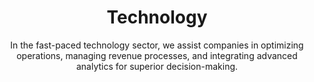 ---
layout: industry
order: 4
title: Technology
subtitle: "In the fast-paced technology sector, we assist companies in optimizing operations, managing revenue processes, and integrating advanced analytics for superior decision-making."
intro: "SLKone catalyzes growth and innovation in the technology industry. We collaborate with tech companies to refine operations, optimize revenue streams, revitalize finance functions, and embed analytics into core processes, ensuring our clients stay ahead in a competitive landscape."
blurb-intro: "Enhance your initiatives with SLKone's expert consulting services tailored for the tech landscape."
landscape-title: "The Technology Landscape"
landscape-intro: "The technology sector is characterized by:"
landscape:
  - "Rapid innovation cycles and shortened product lifespans"
  - "Escalating competition from both incumbents and disruptive startups"
  - "Shifting business models towards subscription and service-based offerings"
  - "Increasing regulatory scrutiny and data privacy concerns"
  - "Talent acquisition and retention challenges in a competitive market"
landscape-conclusion: "These dynamics require agility and strategic foresight to navigate successfully."
approach-title: "Our Approach"
approach-intro: "SLKone adopts a holistic view of technology companies, addressing challenges across product development, go-to-market strategies, and operational efficiency. Our methodology integrates:"
approach:
  - point: "Agile Transformation"
    description: "Fostering nimble product development and organizational structures"
    icon: "fa-solid fa-chart-line"
  - point: "Data-Driven Decision Making"
    description: "Leveraging analytics to inform strategic choices"
    icon: "fa-solid fa-chart-line"
  - point: "Scalable Operations Design"
    description: "Building infrastructure to support hypergrowth"
    icon: "fa-solid fa-chart-line"
  - point: "Customer-Centric Innovation"
    description: "Aligning product development with market needs"
  - point: "Financial Optimization"
    description: "Enhancing profitability and investor value"
    icon: "fa-solid fa-chart-line"
why_choose:
  - point: "Tech Industry Expertise"
    description: "In-depth knowledge of technology business models and market dynamics."
    icon: "fa-solid fa-check"
  - point: "Agile Transformation"
    description: "Implementing nimble structures and processes for rapid innovation."
    icon: "fa-solid fa-check"
  - point: "Data-Driven Strategies"
    description: "Leveraging analytics to guide strategic and operational decisions."
    icon: "fa-solid fa-check"
  - point: "Scalable Solutions"
    description: "Designing infrastructure to support rapid growth and scalability."
    icon: "fa-solid fa-check"
  - point: "Customer-Centric Approach"
    description: "Aligning product development with evolving market needs."
    icon: "fa-solid fa-check"
  - point: "Financial Optimization"
    description: "Enhancing profitability and investor value through strategic financial management."
    icon: "fa-solid fa-check"
  - point: "Proven Track Record"
    description: "Successful partnerships with tech companies to drive growth and efficiency."
    icon: "fa-solid fa-check"
  - point: "Collaborative Partnership"
    description: "Working closely with your team to ensure tailored and effective solutions."
    icon: "fa-solid fa-check"
cta_title: "Ready to accelerate your technology company's growth?"
cta: "Contact SLKone today to discover how our specialized services can enhance your operations and drive sustainable innovation."
icon: "fa-solid fa-microchip"
color: "forest"
image: "/assets/images/backgrounds/technology.webp"
permalink: /industries/technology
---